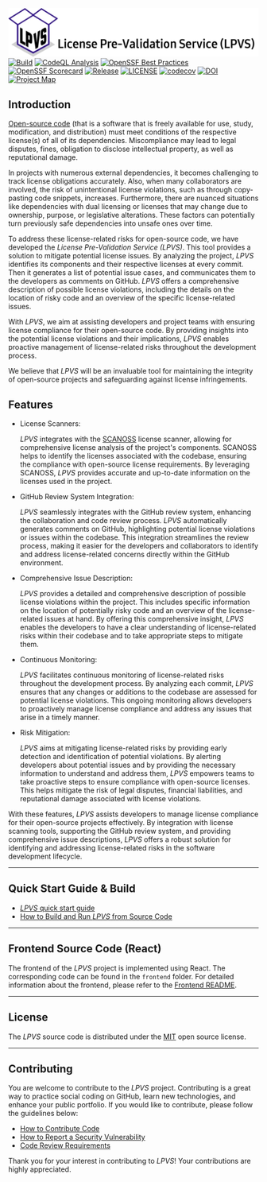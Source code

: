 
![License Pre-Validation Service (_LPVS_)](lpvslogo.png)
[![Build](https://github.com/samsung/lpvs/workflows/Build/badge.svg)](https://github.com/samsung/lpvs/actions?query=workflow%3ABuild)
[![CodeQL Analysis](https://github.com/Samsung/LPVS/workflows/CodeQL%20Analysis/badge.svg)](https://github.com/Samsung/LPVS/actions?query=workflow%3A%22CodeQL+Analysis%22)
[![OpenSSF Best Practices](https://www.bestpractices.dev/projects/6309/badge)](https://www.bestpractices.dev/projects/6309)
[![OpenSSF Scorecard](https://api.securityscorecards.dev/projects/github.com/Samsung/LPVS/badge)](https://api.securityscorecards.dev/projects/github.com/Samsung/LPVS)
[![Release](https://img.shields.io/github/v/release/samsung/lpvs.svg)](https://github.com/Samsung/LPVS/releases)
[![LICENSE](https://img.shields.io/github/license/samsung/lpvs.svg)](https://github.com/Samsung/LPVS/blob/main/LICENSE)
[![codecov](https://codecov.io/gh/Samsung/LPVS/graph/badge.svg?token=XTD749ITNF)](https://codecov.io/gh/Samsung/LPVS)
[![DOI](https://zenodo.org/badge/DOI/10.5281/zenodo.7127519.svg)](https://doi.org/10.5281/zenodo.7127519)
[![Project Map](https://sourcespy.com/shield.svg)](https://sourcespy.com/github/samsunglpvs/)

## Introduction
[Open-source code](https://en.wikipedia.org/wiki/Open-source_software) (that is a software that is freely available for use, study, modification, and distribution) must meet conditions of the respective license(s) of all of its dependencies. Miscompliance may lead to legal disputes, fines, obligation to disclose intellectual property, as well as reputational damage.

In projects with numerous external dependencies, it becomes challenging to track license obligations accurately. Also, when many collaborators are involved, the risk of unintentional license violations, such as through copy-pasting code snippets, increases. Furthermore, there are nuanced situations like dependencies with dual licensing or licenses that may change due to ownership, purpose, or legislative alterations. These factors can potentially turn previously safe dependencies into unsafe ones over time.

To address these license-related risks for open-source code, we have developed the _License Pre-Validation Service (LPVS)_. This tool provides a solution to mitigate potential license issues. By analyzing the project, _LPVS_ identifies its components and their respective licenses at every commit. Then it generates a list of potential issue cases, and communicates them to the developers as comments on GitHub. _LPVS_ offers a comprehensive description of possible license violations, including the details on the location of risky code and an overview of the specific license-related issues.

With _LPVS_, we aim at assisting developers and project teams with ensuring license compliance for their open-source code. By providing insights into the potential license violations and their implications, _LPVS_ enables proactive management of license-related risks throughout the development process.

We believe that _LPVS_ will be an invaluable tool for maintaining the integrity of open-source projects and safeguarding against license infringements.

## Features

- License Scanners:

    _LPVS_ integrates with the [SCANOSS](https://www.scanoss.com) license scanner, allowing for comprehensive license analysis of the project's components. SCANOSS helps to identify the licenses associated with the codebase, ensuring the compliance with open-source license requirements. By leveraging SCANOSS, _LPVS_ provides accurate and up-to-date information on the licenses used in the project.

- GitHub Review System Integration:

    _LPVS_ seamlessly integrates with the GitHub review system, enhancing the collaboration and code review process. _LPVS_ automatically generates comments on GitHub, highlighting potential license violations or issues within the codebase. This integration streamlines the review process, making it easier for the developers and collaborators to identify and address license-related concerns directly within the GitHub environment.

- Comprehensive Issue Description:

    _LPVS_ provides a detailed and comprehensive description of possible license violations within the project. This includes specific information on the location of potentially risky code and an overview of the license-related issues at hand. By offering this comprehensive insight, _LPVS_ enables the developers to have a clear understanding of license-related risks within their codebase and to take appropriate steps to mitigate them.

- Continuous Monitoring:

    _LPVS_ facilitates continuous monitoring of license-related risks throughout the development process. By analyzing each commit, _LPVS_ ensures that any changes or additions to the codebase are assessed for potential license violations. This ongoing monitoring allows developers to proactively manage license compliance and address any issues that arise in a timely manner.

- Risk Mitigation:

    _LPVS_ aims at mitigating license-related risks by providing early detection and identification of potential violations. By alerting developers about potential issues and by providing the necessary information to understand and address them, _LPVS_ empowers teams to take proactive steps to ensure compliance with open-source licenses. This helps mitigate the risk of legal disputes, financial liabilities, and reputational damage associated with license violations.

With these features, _LPVS_ assists developers to manage license compliance for their open-source projects effectively. By integration with license scanning tools, supporting the GitHub review system, and providing comprehensive issue descriptions, _LPVS_ offers a robust solution for identifying and addressing license-related risks in the software development lifecycle.

---

## Quick Start Guide & Build

- [_LPVS_ quick start guide](doc/quick-start-guide-and-build.md#quick-start-guide-1)
- [How to Build and Run _LPVS_ from Source Code](doc/quick-start-guide-and-build.md#how-to-build-and-run-lpvs-from-source-code-1)

---

## Frontend Source Code (React)

The frontend of the _LPVS_ project is implemented using React. The corresponding code can be found in the `frontend` folder. For detailed information about the frontend, please refer to the [Frontend README](frontend/README.md).

---

## License

The _LPVS_ source code is distributed under the [MIT](https://opensource.org/licenses/MIT) open source license.

---

## Contributing

You are welcome to contribute to the _LPVS_ project. Contributing is a great way to practice social coding on GitHub, learn new technologies, and enhance your public portfolio. If you would like to contribute, please follow the guidelines below:

- [How to Contribute Code](.github/CONTRIBUTING.md)
- [How to Report a Security Vulnerability](.github/SECURITY.md)
- [Code Review Requirements](doc/code-review-requirements.md)

Thank you for your interest in contributing to _LPVS_! Your contributions are highly appreciated.
